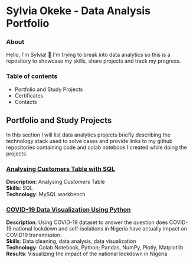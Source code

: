 # Sylvia Okeke - Data Analysis Portfolio

### About

Hello, I'm Sylvia! 👋 I'm trying to break into data analytics so this is a repository to showcase my skills, share projects and track my progress.

### Table of contents

- Portfolio and Study Projects
- Certificates
- Contacts

## Portfolio and Study Projects
In this section I will list data analytics projects briefly describing the technology stack used to solve cases and provide links to my github repositories containing code and colab notebook I created while doing the projects.

### [Analysing Customers Table with SQL](https://github.com/SylviaOkeke/Various_Projects/tree/main/SQL)
**Description**: Analysing <i>Customers</i> Table<br>
**Skills**: SQL<br> 
**Technology**: MySQL workbench<br> 

### [COVID-19 Data Visualization Using Python](https://github.com/SylviaOkeke/Various_Projects/tree/main/COVID-19)
**Description**: Using COVID-19 dataset to answer the question does COVID-19 national lockdown and self-isolations in Nigeria have actually impact on COVID19 transmission.<br> 
**Skills**: Data cleaning, data analysis, data visualization  <br> 
**Technology**: Colab Notebook, Python; Pandas, NumPy, Plotly, Matplotlib <br> 
**Results**: Visualizing the impact of the national lockdown in Nigeria 
